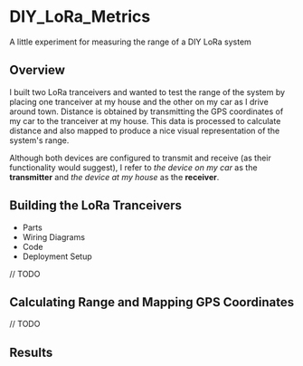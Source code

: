 # DIY_LoRa_Metrics
A little experiment for measuring the range of a DIY LoRa system

## Overview

I built two LoRa tranceivers and wanted to test the range of the system by placing one tranceiver at my house and the other on my car as I drive around town. Distance is obtained by transmitting the GPS coordinates of my car to the tranceiver at my house. This data is processed to calculate distance and also mapped to produce a nice visual representation of the system's range.


Although both devices are configured to transmit and receive (as their functionality would suggest), I refer to *the device on my car* as the **transmitter** and *the device at my house* as the **receiver**.

## Building the LoRa Tranceivers

* Parts
* Wiring Diagrams
* Code
* Deployment Setup

// TODO

## Calculating Range and Mapping GPS Coordinates

// TODO

## Results
